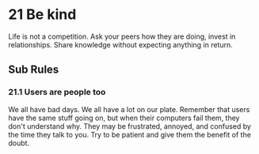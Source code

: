 # 21 Be kind

Life is not a competition. Ask your peers how they are doing, invest in relationships. Share knowledge without expecting anything in return.

## Sub Rules

### 21.1 Users are people too

We all have bad days. We all have a lot on our plate. Remember that users have the same stuff going on, but when their computers fail them, they don't understand why. They may be frustrated, annoyed, and confused by the time they talk to you. Try to be patient and give them the benefit of the doubt.
